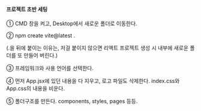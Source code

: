 #### 프로젝트 초반 세팅

① CMD 창을 켜고, Desktop에서 새로운 폴더로 이동한다.

② npm create vite@latest .

(.을 뒤에 붙이는 이유는, 저걸 붙이지 않으면 리액트 프로젝트 생성 시 내부에 새로운 폴더를 또 만들어 버린다.)

③ 프레임워크와 사용 언어를 선택한다.

④ 먼저 App.jsx에 있던 내용을 다 지우고, 로고 파일도 삭제한다. index.css와 App.css의 내용을 비운다.

⑤ 폴더구조를 만든다. components, styles, pages 등등.
